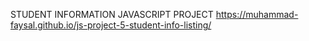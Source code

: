 STUDENT INFORMATION JAVASCRIPT PROJECT
https://muhammad-faysal.github.io/js-project-5-student-info-listing/
